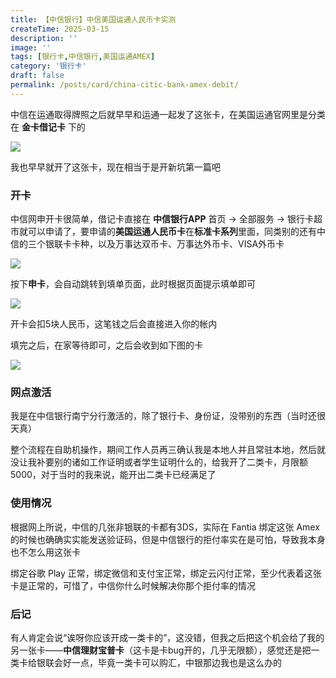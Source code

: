 ```yaml
---
title: 【中信银行】中信美国运通人民币卡实测
createTime: 2025-03-15
description: ''
image: ''
tags: [银行卡,中信银行,美国运通AMEX]
category: '银行卡'
draft: false 
permalink: /posts/card/china-citic-bank-amex-debit/
---
```

中信在运通取得牌照之后就早早和运通一起发了这张卡，在美国运通官网里是分类在 **金卡借记卡** 下的

![](https://mx-space.akio.top/api/v2/objects/icon/v9gop6g63j992s61u9.png)

我也早早就开了这张卡，现在相当于是开新坑第一篇吧

### 开卡

中信网申开卡很简单，借记卡直接在 **中信银行APP** 首页 → 全部服务 → 银行卡超市就可以申请了，要申请的**美国运通人民币卡**在**标准卡系列**里面，同类别的还有中信的三个银联卡卡种，以及万事达双币卡、万事达外币卡、VISA外币卡

![](https://mx-space.akio.top/api/v2/objects/icon/3xhzqy84sjwm6j2bbu.jpg)

按下**申卡**，会自动跳转到填单页面，此时根据页面提示填单即可

![](https://mx-space.akio.top/api/v2/objects/icon/hcd0juz3vid53mhis6.jpg)

开卡会扣5块人民币，这笔钱之后会直接进入你的帐内

填完之后，在家等待即可，之后会收到如下图的卡

![](https://mx-space.akio.top/api/v2/objects/icon/hzwetdajnuu8hyxp1d.jpg)

### 网点激活

我是在中信银行南宁分行激活的，除了银行卡、身份证，没带别的东西（当时还很天真）

整个流程在自助机操作，期间工作人员再三确认我是本地人并且常驻本地，然后就没让我补要别的诸如工作证明或者学生证明什么的，给我开了二类卡，月限额5000，对于当时的我来说，能开出二类卡已经满足了

### 使用情况

根据网上所说，中信的几张非银联的卡都有3DS，实际在 Fantia 绑定这张 Amex 的时候也确确实实能发送验证码，但是中信银行的拒付率实在是可怕，导致我本身也不怎么用这张卡

绑定谷歌 Play 正常，绑定微信和支付宝正常，绑定云闪付正常，至少代表着这张卡是正常的，可惜了，中信你什么时候解决你那个拒付率的情况

### 后记

有人肯定会说“诶呀你应该开成一类卡的”，这没错，但我之后把这个机会给了我的另一张卡——**中信理财宝普卡**（这卡是卡bug开的，几乎无限额），感觉还是把一类卡给银联会好一点，毕竟一类卡可以购汇，中银那边我也是这么办的